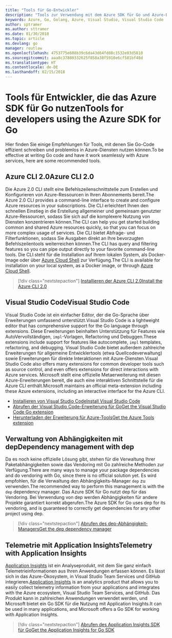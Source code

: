 ```yaml
---
title: "Tools für Go-Entwickler"
description: "Tools zur Verwendung mit dem Azure SDK für Go und Azure-Diensten"
keywords: Azure, Go, Golang, Azure, Visual Studio, Visual Studio Code
author: sptramer
ms.author: sttramer
ms.date: 01/30/2018
ms.topic: article
ms.devlang: go
manager: routlaw
ms.openlocfilehash: 4753775e608b39c6da43d64fd08c1532e03d5810
ms.sourcegitcommit: aaa8c37880332625f858a38f5918e6cf581bf48d
ms.translationtype: HT
ms.contentlocale: de-DE
ms.lasthandoff: 02/15/2018
---
```

# <a name="tools-for-developers-using-the-azure-sdk-for-go"></a><span data-ttu-id="8bec7-104">Tools für Entwickler, die das Azure SDK für Go nutzen</span><span class="sxs-lookup"><span data-stu-id="8bec7-104">Tools for developers using the Azure SDK for Go</span></span>

<span data-ttu-id="8bec7-105">Hier finden Sie einige Empfehlungen für Tools, mit denen Sie Go-Code effizient schreiben und problemlos in Azure-Diensten nutzen können.</span><span class="sxs-lookup"><span data-stu-id="8bec7-105">To be effective at writing Go code and have it work seamlessly with Azure services, here are some recommended tools.</span></span>

## <a name="azure-cli-20"></a><span data-ttu-id="8bec7-106">Azure CLI 2.0</span><span class="sxs-lookup"><span data-stu-id="8bec7-106">Azure CLI 2.0</span></span>

<span data-ttu-id="8bec7-107">Die Azure 2.0 CLI stellt eine Befehlszeilenschnittstelle zum Erstellen und Konfigurieren von Azure-Ressourcen in Ihren Abonnements bereit.</span><span class="sxs-lookup"><span data-stu-id="8bec7-107">The Azure 2.0 CLI provides a command-line interface to create and configure Azure resources in your subscriptions.</span></span> <span data-ttu-id="8bec7-108">Die CLI erleichtert Ihnen den schnellen Einstieg in die Erstellung allgemeiner und gemeinsam genutzter Azure-Ressourcen, sodass Sie sich auf die komplexere Nutzung von Diensten konzentrieren können.</span><span class="sxs-lookup"><span data-stu-id="8bec7-108">The CLI can help you get started building common and shared Azure resources quickly, so that you can focus on more complex usage of services.</span></span> <span data-ttu-id="8bec7-109">Die CLI bietet Abfrage- und Filterfunktionen, sodass Sie Ausgaben direkt an Ihre bevorzugten Befehlszeilentools weiterreichen können.</span><span class="sxs-lookup"><span data-stu-id="8bec7-109">The CLI has query and filtering features so you can pipe output directly to your favorite command-line tools.</span></span> <span data-ttu-id="8bec7-110">Die CLI steht für die Installation auf Ihrem lokalen System, als Docker-Image oder über [Azure Cloud Shell](https://docs.microsoft.com/en-us/azure/cloud-shell/overview) zur Verfügung.</span><span class="sxs-lookup"><span data-stu-id="8bec7-110">The CLI is available for installation on your local system, as a Docker image, or through [Azure Cloud Shell](https://docs.microsoft.com/en-us/azure/cloud-shell/overview).</span></span>

> [!div class="nextstepaction"]
> [<span data-ttu-id="8bec7-111">Installieren der Azure CLI 2.0</span><span class="sxs-lookup"><span data-stu-id="8bec7-111">Install the Azure CLI 2.0</span></span>](/cli/azure/install-azure-cli)

## <a name="visual-studio-code"></a><span data-ttu-id="8bec7-112">Visual Studio Code</span><span class="sxs-lookup"><span data-stu-id="8bec7-112">Visual Studio Code</span></span>

<span data-ttu-id="8bec7-113">Visual Studio Code ist ein einfacher Editor, der die Go-Sprache über Erweiterungen umfassend unterstützt.</span><span class="sxs-lookup"><span data-stu-id="8bec7-113">Visual Studio Code is a lightweight editor that has comprehensive support for the Go language through extensions.</span></span> <span data-ttu-id="8bec7-114">Diese Erweiterungen beinhalten Unterstützung für Features wie AutoVervollständigen, `impl`-Vorlagen, Refactoring und Debuggen.</span><span class="sxs-lookup"><span data-stu-id="8bec7-114">These extensions include support for features like autocomplete, `impl` templates, refactoring, and debugging.</span></span> <span data-ttu-id="8bec7-115">Visual Studio Code bietet außerdem zahlreiche Erweiterungen für allgemeine Entwicklertools (etwa Quellcodeverwaltung) sowie Erweiterungen für direkte Interaktionen mit Azure-Diensten.</span><span class="sxs-lookup"><span data-stu-id="8bec7-115">Visual Studio Code also offers many extensions for common developer tools such as source control, and even offers extensions for direct interactions with Azure services.</span></span> <span data-ttu-id="8bec7-116">Microsoft stellt eine offizielle Metaerweiterung mit diesen Azure-Erweiterungen bereit, die auch eine interaktiven Schnittstelle für die Azure CLI enthält.</span><span class="sxs-lookup"><span data-stu-id="8bec7-116">Microsoft maintains an official meta-extension including these Azure extensions, including an interactive interface for the Azure CLI.</span></span>

* [<span data-ttu-id="8bec7-117">Installieren von Visual Studio Code</span><span class="sxs-lookup"><span data-stu-id="8bec7-117">Install Visual Studio Code</span></span>](https://code.visualstudio.com/Download)
* [<span data-ttu-id="8bec7-118">Abrufen der Visual Studio Code-Erweiterung für Go</span><span class="sxs-lookup"><span data-stu-id="8bec7-118">Get the Visual Studio Code Go extension</span></span>](https://code.visualstudio.com/docs/languages/go)
* [<span data-ttu-id="8bec7-119">Herunterladen der Erweiterung für Azure-Tools</span><span class="sxs-lookup"><span data-stu-id="8bec7-119">Get the Azure Tools extension</span></span>](https://marketplace.visualstudio.com/items?itemName=ms-vscode.vscode-azureextensionpack)

## <a name="dependency-management-with-dep"></a><span data-ttu-id="8bec7-120">Verwaltung von Abhängigkeiten mit dep</span><span class="sxs-lookup"><span data-stu-id="8bec7-120">Dependency management with dep</span></span>

<span data-ttu-id="8bec7-121">Da es noch keine offizielle Lösung gibt, stehen für die Verwaltung Ihrer Paketabhängigkeiten sowie das Vendoring mit Go zahlreiche Methoden zur Verfügung.</span><span class="sxs-lookup"><span data-stu-id="8bec7-121">There are many ways to manage your package dependencies and do vendoring with Go, since there is no official solution yet.</span></span> <span data-ttu-id="8bec7-122">Es wird empfohlen, für die Verwaltung den Abhängigkeits-Manager `dep` zu verwenden.</span><span class="sxs-lookup"><span data-stu-id="8bec7-122">The recommended way to perform this management is with the `dep` dependency manager.</span></span> <span data-ttu-id="8bec7-123">Das Azure SDK für Go nutzt dep für das Vendoring. Bei Verwendung von dep werden Abhängigkeiten für andere Projekte garantiert korrekt abgerufen.</span><span class="sxs-lookup"><span data-stu-id="8bec7-123">The Azure SDK for Go uses dep for its vendoring, and is guaranteed to correctly get dependencies for any other project using dep.</span></span>

> [!div class="nextstepaction"]
> [<span data-ttu-id="8bec7-124">Abrufen des dep-Abhängigkeit-Managers</span><span class="sxs-lookup"><span data-stu-id="8bec7-124">Get the dep dependency manager</span></span>](https://github.com/tools/godep)

## <a name="telemetry-with-application-insights"></a><span data-ttu-id="8bec7-125">Telemetrie mit Application Insights</span><span class="sxs-lookup"><span data-stu-id="8bec7-125">Telemetry with Application Insights</span></span>

<span data-ttu-id="8bec7-126">[Application Insights](https://azure.microsoft.com/en-us/services/application-insights/) ist ein Analyseprodukt, mit dem Sie ganz einfach Telemetrieinformationen aus Ihren Anwendungen erfassen können. Es lässt sich in das Azure-Ökosystem, in Visual Studio Team Services und GitHub integrieren.</span><span class="sxs-lookup"><span data-stu-id="8bec7-126">[Application Insights](https://azure.microsoft.com/en-us/services/application-insights/) is an analytics product that allows you to easily collect telemetry information from your applications and integrates with the Azure ecosystem, Visual Studio Team Services, and GitHub.</span></span> <span data-ttu-id="8bec7-127">Das Produkt kann in zahlreichen Anwendungen verwendet werden, und Microsoft bietet ein Go SDK für die Nutzung mit Application Insights.</span><span class="sxs-lookup"><span data-stu-id="8bec7-127">It can be used in many applications, and Microsoft offers a Go SDK for working with Application Insights.</span></span>

> [!div class="nextstepaction"]
> [<span data-ttu-id="8bec7-128">Abrufen des Application Insights SDK für Go</span><span class="sxs-lookup"><span data-stu-id="8bec7-128">Get the Application Insights for Go SDK</span></span>](https://github.com/Microsoft/ApplicationInsights-Go) 
